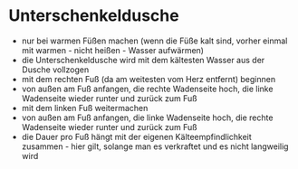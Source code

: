 # Unterschenkeldusche

* nur bei warmen Füßen machen (wenn die Füße kalt sind, vorher einmal mit warmen - nicht heißen - Wasser aufwärmen)
* die Unterschenkeldusche wird mit dem kältesten Wasser aus der Dusche vollzogen
* mit dem rechten Fuß (da am weitesten vom Herz entfernt) beginnen
* von außen am Fuß anfangen, die rechte Wadenseite hoch, die linke Wadenseite wieder runter und zurück zum Fuß
* mit dem linken Fuß weitermachen
* von außen am Fuß anfangen, die linke Wadenseite hoch, die rechte Wadenseite wieder runter und zurück zum Fuß
* die Dauer pro Fuß hängt mit der eigenen Kälteempfindlichkeit zusammen - hier gilt, solange man es verkraftet und es nicht langweilig wird
